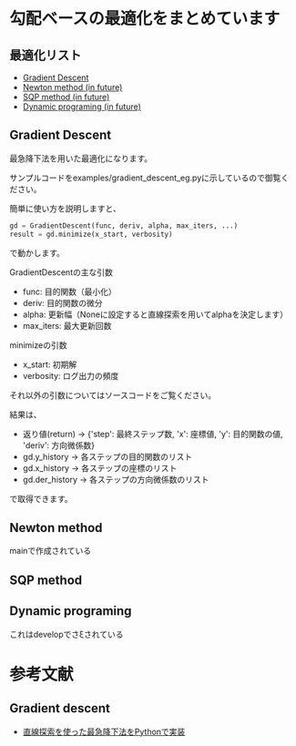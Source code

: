# 勾配ベースの最適化をまとめています

## 最適化リスト
- [Gradient Descent](#gradient-descent)
- [Newton method (in future)](#newton-method)
- [SQP method (in future)](#sqp-method)
- [Dynamic programing (in future)](#dynamic-programing)

## Gradient Descent
最急降下法を用いた最適化になります。

サンプルコードをexamples/gradient_descent_eg.pyに示しているので御覧ください。

簡単に使い方を説明しますと、

```python
gd = GradientDescent(func, deriv, alpha, max_iters, ...)
result = gd.minimize(x_start, verbosity)
```

で動かします。

GradientDescentの主な引数
- func: 目的関数（最小化）
- deriv: 目的関数の微分
- alpha: 更新幅（Noneに設定すると直線探索を用いてalphaを決定します）
- max_iters: 最大更新回数

minimizeの引数
- x_start: 初期解
- verbosity: ログ出力の頻度

それ以外の引数についてはソースコードをご覧ください。


結果は、
- 返り値(return) -> {'step': 最終ステップ数, 'x': 座標値, 'y': 目的関数の値, 'deriv': 方向微係数}
- gd.y_history -> 各ステップの目的関数のリスト
- gd.x_history -> 各ステップの座標のリスト
- gd.der_history -> 各ステップの方向微係数のリスト

で取得できます。


## Newton method

mainで作成されている

## SQP method

## Dynamic programing
これはdevelopでさξされている

# 参考文献
## Gradient descent
- [直線探索を使った最急降下法をPythonで実装](https://helve-blog.com/posts/math/gradient-descent-armijo/#:~:text=%E7%9B%B4%E7%B7%9A%E6%8E%A2%E7%B4%A2%20(line%20search)%20%E3%81%AF,%E8%A8%98%E4%BA%8B%E3%81%A7%E3%81%AF%E5%89%8D%E8%80%85%E3%81%AE%E3%81%BF%E6%89%B1%E3%81%86%E3%80%82)